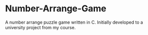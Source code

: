 # Number-Arrange-Game
A number arrange puzzle game written in C. Initially developed to a university project from my course.
